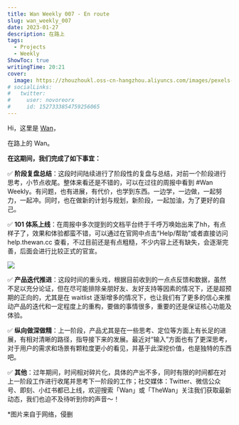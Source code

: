 ```yaml
---
title: Wan Weekly 007 - En route
slug: wan_weekly_007
date: 2023-01-27
description: 在路上
tags:
  - Projects
  - Weekly
ShowToc: true
writingTime: 20:21
cover:
  image: https://zhouzhoukl.oss-cn-hangzhou.aliyuncs.com/images/pexels-pixabay-235648.jpg
# socialLinks:
#   twitter:
#     user: novoreorx
#     id: 1527333854759256065
---
```


Hi，这里是 [Wan](https://www.thewan.cc/)，

在路上的 Wan。

**在这期间，我们完成了如下事宜：**

✅ **阶段复盘总结**：这段时间陆续进行了阶段性的复盘与总结，对前一个阶段进行思考，小节点收尾。整体来看还是不错的，可以在过往的周报中看到 #Wan Weekly。有问题，也有进展，有代价，也学到东西。一边学，一边做，一起努力，一起冲。同时，也在做新的计划与规划，新阶段，一起加油，为了更好的自己。

✅ **101 体系上线**：在周报中多次提到的文档平台终于千呼万唤始出来了hh，有点样子了，效果和体验都蛮不错，可以通过在官网中点击“Help/帮助”或者直接访问 help.thewan.cc 查看，不过目前还是有点粗糙，不少内容上还有缺失，会逐渐完善，后面会进行比较正式的官宣。

![](https://zhouzhoukl.oss-cn-hangzhou.aliyuncs.com/images/pexels-cottonbro-studio-9910833.jpg)

✅ **产品迭代推进**：这段时间的重头戏，根据目前收到的一点点反馈和数据，虽然不足以充分论证，但在尽可能排除亲朋好友、友好支持等因素的情况下，还是超预期的正向的，尤其是在 waitlist 逐渐增多的情况下，也让我们有了更多的信心来推动产品的迭代和一定程度上的重构，要做的事情很多，重要的还是保证核心功能及体验。

✅ **纵向做深做精**：上一阶段，产品尤其是在一些思考、定位等方面上有长足的进展，有相对清晰的路径，指导接下来的发展。最近对“输入”方面也有了更深思考，对于用户的需求和场景有颗粒度更小的看见，并基于此深挖价值，也是独特的东西吧。

✅ **其他**：过年期间，时间相对碎片化，具体的产出不多，同时有限的时间都在对上一阶段工作进行收尾并思考下一阶段的工作；社交媒体：Twitter、微信公众号、即刻、小红书都已上线，欢迎搜索「Wan」或「TheWan」关注我们获取最新动态，我们也迫不及待听到你的声音～！

*图片来自于网络，侵删

<!-- Cloudflare Web Analytics --><script defer src='https://static.cloudflareinsights.com/beacon.min.js' data-cf-beacon='{"token": "9f9569f9d5e2464e9f1a094c2bb65d66"}'></script><!-- End Cloudflare Web Analytics -->
